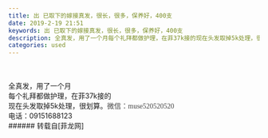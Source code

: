 ```yaml
---
title: 出 已取下的嫁接真发，很长，很多，保养好，400支
date: 2019-2-19 21:51
keywords: 出 已取下的嫁接真发，很长，很多，保养好，400支
description: 全真发，用了一个月每个礼拜都做护理，在菲37k接的现在头发取掉5k处理，很划算。微信：muse520520520电话：09151688123
categories: used
---
```

<td class="t_f" id="postmessage_3073309">

<br/>
<br/>
全真发，用了一个月<br/>
每个礼拜都做护理，在菲37k接的<br/>
现在头发取掉5k处理，很划算。<font color="#444444"><font face="宋体">微信：muse520520520</font></font><br/>
电话：09151688123<br/>
</td>
###### 转载自[菲龙网]
